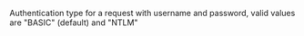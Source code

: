 Authentication type for a request with username and password, valid values are "BASIC" (default) and "NTLM"

